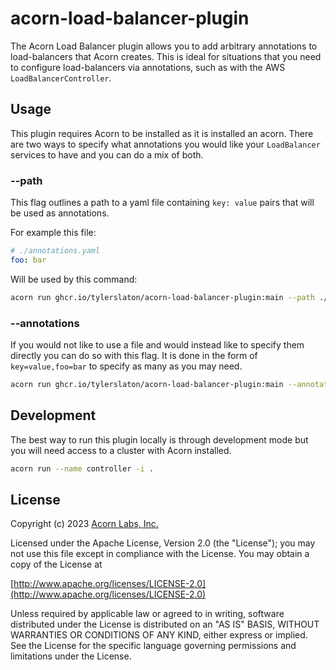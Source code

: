 # acorn-load-balancer-plugin

The Acorn Load Balancer plugin allows you to add arbitrary annotations to load-balancers that Acorn creates. This is ideal for situations that you need to configure load-balancers via annotations, such as with the AWS `LoadBalancerController`.

## Usage

This plugin requires Acorn to be installed as it is installed an acorn. There are two ways to specify what annotations you would like your `LoadBalancer` services to have and you can do a mix of both.

### --path

This flag outlines a path to a yaml file containing `key: value` pairs that will be used as annotations.

For example this file:

```yaml
# ./annotations.yaml
foo: bar
```

Will be used by this command:
```bash
acorn run ghcr.io/tylerslaton/acorn-load-balancer-plugin:main --path ./annotations.yaml
```

### --annotations

If you would not like to use a file and would instead like to specify them directly you can do so with this flag. It is done in the form of `key=value,foo=bar` to specify as many as you may need.

```bash
acorn run ghcr.io/tylerslaton/acorn-load-balancer-plugin:main --annotations key=value,foo=bar
```

## Development

The best way to run this plugin locally is through development mode but you will need access to a cluster with Acorn installed.

```bash
acorn run --name controller -i .
```

## License
Copyright (c) 2023 [Acorn Labs, Inc.](http://acorn.io)

Licensed under the Apache License, Version 2.0 (the "License");
you may not use this file except in compliance with the License.
You may obtain a copy of the License at

[http://www.apache.org/licenses/LICENSE-2.0](http://www.apache.org/licenses/LICENSE-2.0)

Unless required by applicable law or agreed to in writing, software
distributed under the License is distributed on an "AS IS" BASIS,
WITHOUT WARRANTIES OR CONDITIONS OF ANY KIND, either express or implied.
See the License for the specific language governing permissions and
limitations under the License.